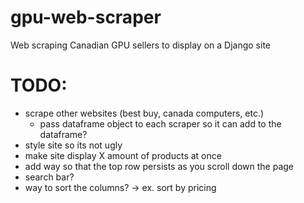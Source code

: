 # gpu-web-scraper
Web scraping Canadian GPU sellers to display on a Django site 

# TODO:
- scrape other websites (best buy, canada computers, etc.)
  - pass dataframe object to each scraper so it can add to the dataframe?
- style site so its not ugly
- make site display X amount of products at once
- add way so that the top row persists as you scroll down the page
- search bar?
- way to sort the columns? -> ex. sort by pricing
